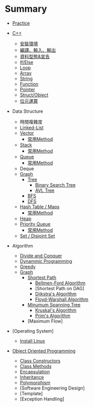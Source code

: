 # Summary
* [Practice](cpp_sec/practice.md)

* [C++](cpp_sec/cpp.md)
  * [安裝環境](cpp_sec/install.md)
  * [編譯、輸入、輸出](cpp_sec/compile_io.md)
  * [資料型態&宣告](cpp_sec/Variable.md)
  * [If/Else](cpp_sec/if_else.md)
  * [Loop](cpp_sec/loop.md)
  * [Array](cpp_sec/array.md)
  * [String](cpp_sec/string.md)
  * [Function](cpp_sec/function.md)
  * [Pointer](cpp_sec/pointer.md)
  * [Struct/Object](cpp_sec/class.md)
  * [位元運算](cpp_sec/bitwise.md)

* Data Structure
  * 時間複雜度
  * [Linked-List](cpp_sec/list.md)
  * [Vector](cpp_sec/vector.md)
    * [常用Method](cpp_sec/vector_method.md)
  * [Stack](cpp_sec/stack.md)
    * [常用Method](cpp_sec/stack_method.md)
  * [Queue](cpp_sec/queue.md)
    * [常用Method](cpp_sec/queue_method.md)
  * Deque
  * [Graph](cpp_sec/graph.md)
    * [Tree](cpp_sec/tree.md)
      * [Binary Search Tree](cpp_sec/bst.md)
      * [AVL Tree](cpp_sec/avl.md)
    * [BFS](cpp_sec/bfs.md)
    * [DFS](cpp_sec/dfs.md)
  * [Hash Table / Maps](cpp_sec/hashmap.md)
    * [常用Method](cpp_sec/hashmap_method.md)
  * [Heap](cpp_sec/heap.md)
  * [Priority Queue](cpp_sec/priority_queue.md)
    * [常用Method](cpp_sec/priority_queue_method.md)
  * [Set / Disjoint Set](cpp_sec/set.md)
* Algorithm
  * [Divide and Conquer](cpp_sec/dc.md)
  * [Dynammic Programming](cpp_sec/dp.md)
  * [Greedy](cpp_sec/greedy.md)
  * [Graph](cpp_sec/graph.md)
    * [Shortest Path](cpp_sec/shortest_path.md)
      * [Bellmen-Ford Algorithm](cpp_sec/bf.md)
      * [Shortest Path on DAG]
      * [Dijkstra's Algorithm](cpp_sec/Dijkstra.md)
      * [Floyd-Warshall Algorithm](cpp_sec/fw.md)
    * [Minumum Spanning Tree](cpp_sec/mst.md)
      * [Kruskal's Algorithm](cpp_sec/kruskal.md)
      * [Prim's Algorithm](cpp_sec/prim.md)
    * [Maximum Flow]
* [Operating System]
  * [Install Linux](cpp_sec/installLinux.md)
* [Object Oriented Programming](cpp_sec/oop.md)
  * [Class Constructors](cpp_sec/constructor.md)
  * [Class Methods](cpp_sec/method.md)
  * [Encapsulation](cpp_sec/encapsulation.md)
  * [Inheritance](cpp_sec/inheritance.md)
  * [Polymorphism](cpp_sec/polymorphism.md)
  * [Software Engineering Design]
  * [Template]
  * [Exception Handling]
